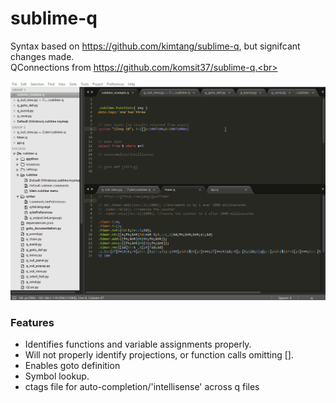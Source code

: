 # sublime-q
Syntax based on https://github.com/kimtang/sublime-q, but signifcant changes made.<br>
QConnections from https://github.com/komsit37/sublime-q.<br>

![Image of screenshot](https://github.com/juanez/sublime-q/blob/master/showcase/sublime-q.anim.gif)



### Features
* Identifies functions and variable assignments properly.
* Will not properly identify projections, or function calls omitting [].
* Enables goto definition
* Symbol lookup.
* ctags file for auto-completion/'intellisense' across q files 


